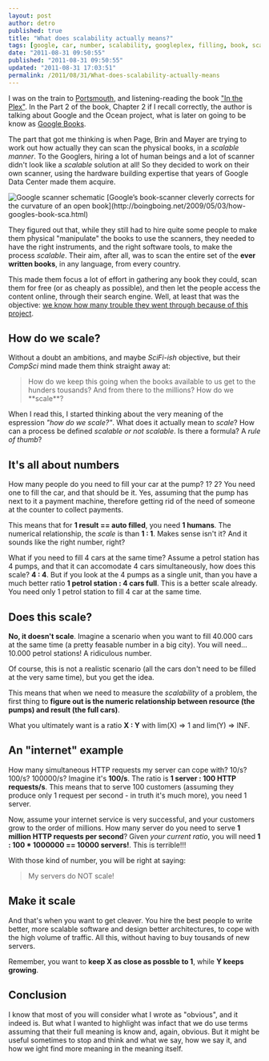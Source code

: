 ```yaml
---
layout: post
author: detro
published: true
title: "What does scalability actually means?"
tags: [google, car, number, scalability, googleplex, filling, book, scale, listening, reading]
date: "2011-08-31 09:50:55"
published: "2011-08-31 09:50:55"
updated: "2011-08-31 17:03:51"
permalink: /2011/08/31/What-does-scalability-actually-means
---
```


I was on the train to [Portsmouth](http://maps.google.co.uk/maps?cx=c&q=portsmouth&um=1&ie=UTF-8&hq=&hnear=0x487442a41814f1e9:0x45b683ea03373b79,Portsmouth&gl=uk&ei=hgNeTpbZFcSOswaqtNmwDw&sa=X&oi=geocode_result&ct=title&resnum=1&ved=0CCcQ8gEwAA), and listening-reading the book ["In the Plex"](http://books.google.co.uk/books?id=V1u1f8sv3k8C).
In the Part 2 of the book, Chapter 2 if I recall correctly, the author is talking about Google and the Ocean project, what is later on going to be know as [Google Books](http://books.google.co.uk/books).

The part that got me thinking is when Page, Brin and Mayer are trying to work out how actually they can scan the physical books, in a _scalable manner_. To the Googlers, hiring a lot of human beings and a lot of scanner didn't look like a _scalable_ solution at all! So they decided to work on their own scanner, using the hardware building expertise that years of Google Data Center made them acquire.

<div class="img">
<img src="http://craphound.com/images/Google_figure_3.jpg" alt="Google scanner schematic" />
[Google’s book-scanner cleverly corrects for the curvature of an open book](http://boingboing.net/2009/05/03/how-googles-book-sca.html)
</div>

They figured out that, while they still had to hire quite some people to make them physical "manipulate" the books to use the scanners, they needed to have the right instruments, and the right software tools, to make the process _scalable_. Their aim, after all, was to scan the entire set of the **ever written books**, in any language, from every country.

This made them focus a lot of effort in gathering any book they could, scan them for free (or as cheaply as possible), and then let the people access the content online, through their search engine. Well, at least that was the objective: [we know how many trouble they went through because of this project](http://en.wikipedia.org/wiki/Google_Books#Copyright_infringement.2C_fair_use_and_related_issues).

## How do we scale?
Without a doubt an ambitions, and maybe _SciFi-ish_ objective, but their _CompSci_ mind made them think straight away at:
<blockquote>
How do we keep this going when the books available to us get to the hunders tousands? And from there to the millions? How do we **scale**?
</blockquote>

When I read this, I started thinking about the very meaning of the espression _"how do we scale?"_. What does it actually mean to _scale_? How can a process be defined _scalable or not scalable_. Is there a formula? A _rule of thumb_?

## It's all about numbers
How many people do you need to fill your car at the pump? 1? 2? You need one to fill the car, and that should be it. Yes, assuming that the pump has next to it a payment machine, therefore getting rid of the need of someone at the counter to collect payments.

This means that for **1 result == auto filled**, you need **1 humans**. The numerical relationship, the _scale_ is than **1 : 1**. Makes sense isn't it? And it sounds like the right number, right?

What if you need to fill 4 cars at the same time? Assume a petrol station has 4 pumps, and that it can accomodate 4 cars simultaneously, how does this scale? **4 : 4**. But if you look at the 4 pumps as a single unit, than you have a much better ratio **1 petrol station : 4 cars full**. This is a better scale already. You need only 1 petrol station to fill 4 car at the same time.

## Does this scale?
**No, it doesn't scale**. Imagine a scenario when you want to fill 40.000 cars at the same time (a pretty feasable number in a big city). You will need... 10.000 petrol stations! A ridiculous number.

Of course, this is not a realistic scenario (all the cars don't need to be filled at the very same time), but you get the idea.

This means that when we need to measure the _scalability_ of a problem, the first thing to **figure out is the numeric relationship between resource (the pumps) and result (the full cars)**.

What you ultimately want is a ratio **X : Y** with lim(X) => 1 and lim(Y) => INF.

## An "internet" example
How many simultaneous HTTP requests my server can cope with? 10/s? 100/s? 100000/s? Imagine it's **100/s**. The ratio is **1 server : 100 HTTP requests/s**. This means that to serve 100 customers (assuming they produce only 1 request per second - in truth it's much more), you need 1 server.

Now, assume your internet service is very successful, and your customers grow to the order of millions. How many server do you need to serve **1 million HTTP requests per second**? Given _your current ratio_, you will need **1 : 100 * 1000000 == 10000 servers!**. This is terrible!!!

With those kind of number, you will be right at saying:
<blockquote>
My servers do NOT scale!
</blockquote>

## Make it scale
And that's when you want to get cleaver. You hire the best people to write better, more scalable software and design better architectures, to cope with the high volume of traffic. All this, without having to buy tousands of new servers.

Remember, you want to **keep X as close as possble to 1**, while **Y keeps growing**.

## Conclusion
I know that most of you will consider what I wrote as "obvious", and it indeed is. But what I wanted to highlight was infact that we do use terms assuming that their full meaning is know and, again, obvious. But it might be useful sometimes to stop and think and what we say, how we say it, and how we ight find more meaning in the meaning itself.
